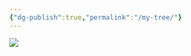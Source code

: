 ```yaml
---
{"dg-publish":true,"permalink":"/my-tree/"}
---
```




<!-- Image Map Generated for "Where the Waters flow North" -->  
<img src="Tree.png" usemap="#image-map">  
  
<map name="image-map">  
    <area target="_parent" alt="This is me...." title="This is me...." href="[https://my-digital-garden-roan-sigma.vercel.app/vault/misc/this-is-me/](https://my-digital-garden-roan-sigma.vercel.app/vault/misc/this-is-me/)" coords="1226,1234,106" shape="circle">  
    <area target="_parent" alt="Dad" title="Dad" href="[https://my-digital-garden-roan-sigma.vercel.app/ancesters/kincaid/emory-garfield-kincaid-1922-1992/](https://my-digital-garden-roan-sigma.vercel.app/ancesters/kincaid/emory-garfield-kincaid-1922-1992/)" coords="1222,1126,1224,1019,1155,1030,1105,1058,1064,1093,1038,1136,1020,1180,1016,1232,1020,1269,1027,1297,1122,1267,1122,1201,1161,1145,1190,1130,1209,1126" shape="poly">  
    <area target="_parent" alt="Mom" title="Mom" href="[https://my-digital-garden-roan-sigma.vercel.app/ancesters/legg/alice-lee-legg-1931-2012/](https://my-digital-garden-roan-sigma.vercel.app/ancesters/legg/alice-lee-legg-1931-2012/)" coords="1250,1128,1224,1121,1226,1021,1276,1026,1324,1045,1365,1073,1395,1104,1417,1143,1434,1188,1439,1232,1437,1266,1428,1297,1328,1262,1330,1208,1300,1154,1276,1141" shape="poly">  
    <area target="_parent" alt="Papa" title="Papa" href="[https://my-digital-garden-roan-sigma.vercel.app/ancesters/kincaid/george-wesley-kincaid-1891-1976/](https://my-digital-garden-roan-sigma.vercel.app/ancesters/kincaid/george-wesley-kincaid-1891-1976/)" coords="923,1329,910,1249,916,1167,936,1104,968,1045,1053,1104,1018,1180,1014,1245,1023,1297" shape="poly">  
    <area target="_parent" alt="Mama" title="Mama" href="[https://my-digital-garden-roan-sigma.vercel.app/ancesters/skaggs/laura-beatrice-skaggs-1901-1992/](https://my-digital-garden-roan-sigma.vercel.app/ancesters/skaggs/laura-beatrice-skaggs-1901-1992/)" coords="968,1047,1018,989,1081,948,1144,924,1190,915,1226,911,1224,1019,1168,1024,1107,1054,1075,1078,1055,1104" shape="poly">  
    <area target="_parent" alt="Fred Legg" title="Fred Legg" href="[https://my-digital-garden-roan-sigma.vercel.app/ancesters/legg/fred-rothwell-legg-1885-1958/](https://my-digital-garden-roan-sigma.vercel.app/ancesters/legg/fred-rothwell-legg-1885-1958/)" coords="1226,913,1298,922,1365,946,1426,982,1480,1039,1398,1102,1341,1054,1291,1026,1248,1017,1226,1017" shape="poly">  
    <area target="_parent" alt="Mamie" title="Mamie" href="[https://my-digital-garden-roan-sigma.vercel.app/ancesters/shaffer/mamie-catherine-shaffer-1888-1962/](https://my-digital-garden-roan-sigma.vercel.app/ancesters/shaffer/mamie-catherine-shaffer-1888-1962/)" coords="1482,1043,1524,1123,1539,1178,1541,1258,1526,1325,1430,1293,1439,1212,1426,1156,1400,1104" shape="poly">  
    <area target="_parent" alt="JW Kincaid" title="JW Kincaid" href="[https://my-digital-garden-roan-sigma.vercel.app/ancesters/kincaid/james-william-kincaid-1850-1919/](https://my-digital-garden-roan-sigma.vercel.app/ancesters/kincaid/james-william-kincaid-1850-1919/)" coords="712,1394,695,1334,686,1269,684,1206,693,1145,912,1180,908,1232,914,1282,923,1325" shape="poly">  
    <area target="_parent" alt="Sarah Keenan" title="Sarah Keenan" href="[https://my-digital-garden-roan-sigma.vercel.app/ancesters/keenan/sarah-virginia-keenan-1849/](https://my-digital-garden-roan-sigma.vercel.app/ancesters/keenan/sarah-virginia-keenan-1849/)" coords="691,1141,706,1078,728,1021,754,965,788,913,966,1041,942,1082,923,1136,914,1175" shape="poly">  
    <area target="_parent" alt="James Woodson Skaggs" title="James Woodson Skaggs" href="[https://my-digital-garden-roan-sigma.vercel.app/ancesters/skaggs/james-woodson-skaggs-1854-1937/](https://my-digital-garden-roan-sigma.vercel.app/ancesters/skaggs/james-woodson-skaggs-1854-1937/)" coords="788,911,832,859,875,820,927,781,979,748,1081,943,1042,967,1005,995,968,1039" shape="poly">  
    <area target="_parent" alt="Harriet Ann Skaggs" title="Harriet Ann Skaggs" href="[https://my-digital-garden-roan-sigma.vercel.app/ancesters/skaggs/harriet-ann-skaggs-1859-1950/](https://my-digital-garden-roan-sigma.vercel.app/ancesters/skaggs/harriet-ann-skaggs-1859-1950/)" coords="981,748,1046,718,1101,703,1161,694,1224,690,1224,909,1170,915,1118,928,1081,941" shape="poly">  
    <area target="_parent" alt="William McGinnis Legg" title="William McGinnis Legg" href="[https://my-digital-garden-roan-sigma.vercel.app/ancesters/legg/william-mc-ginnis-legg-1849-1924/](https://my-digital-garden-roan-sigma.vercel.app/ancesters/legg/william-mc-ginnis-legg-1849-1924/)" coords="1226,690,1289,692,1350,703,1404,720,1467,744,1367,943,1309,922,1263,913,1226,909" shape="poly">  
    <area target="_parent" alt="Mary Ann Hawkins" title="Mary Ann Hawkins" href="[https://my-digital-garden-roan-sigma.vercel.app/ancesters/hawkins/mary-ann-hawkins-1853-1926/](https://my-digital-garden-roan-sigma.vercel.app/ancesters/hawkins/mary-ann-hawkins-1853-1926/)" coords="1469,746,1528,781,1576,818,1617,857,1660,909,1482,1039,1445,1000,1398,961,1372,943" shape="poly">  
    <area target="_parent" alt="Christopher Clayton Shaffer" title="Christopher Clayton Shaffer" href="[https://my-digital-garden-roan-sigma.vercel.app/ancesters/shaffer/christopher-clayton-shaffer-1864-1944/](https://my-digital-garden-roan-sigma.vercel.app/ancesters/shaffer/christopher-clayton-shaffer-1864-1944/)" coords="1664,911,1699,965,1727,1019,1747,1076,1758,1141,1543,1175,1528,1121,1506,1082,1484,1041" shape="poly">  
    <area target="_parent" alt="Dorcas Ann McClung" title="Dorcas Ann McClung" href="[https://my-digital-garden-roan-sigma.vercel.app/ancesters/mc-clung/dorcas-ann-mc-clung-1866-1951/](https://my-digital-garden-roan-sigma.vercel.app/ancesters/mc-clung/dorcas-ann-mc-clung-1866-1951/)" coords="1762,1143,1766,1214,1764,1271,1758,1329,1740,1394,1530,1325,1541,1273,1543,1219,1543,1178" shape="poly">  
    <area target="" alt="John A Kincaid" title="John A Kincaid" href="" coords="513,1460,498,1416,489,1375,483,1332,478,1290,682,1273,693,1338,708,1394" shape="poly">  
    <area target="" alt="Olivia B Walker" title="Olivia B Walker" href="" coords="478,1286,474,1243,474,1197,478,1154,485,1113,689,1147,682,1214,682,1269" shape="poly">  
    <area target="" alt="James Marshall Keenan" title="James Marshall Keenan" href="" coords="485,1108,493,1063,500,1026,515,982,530,943,723,1021,704,1080,689,1143" shape="poly">  
    <area target="" alt="Martha Grose" title="Martha Grose" href="" coords="532,939,552,898,569,861,591,826,615,789,784,909,749,967,725,1019" shape="poly">  
    <area target="" alt="Cyrus Skaggs" title="Cyrus Skaggs" href="" coords="619,787,647,748,673,720,736,659,871,813,827,861,786,907" shape="poly">  
    <area target="" alt="Rachel Coleman" title="Rachel Coleman" href="" coords="738,657,780,627,884,562,977,744,925,774,875,811" shape="poly">  
    <area target="" alt="James Skaggs" title="James Skaggs" href="" coords="888,560,931,540,966,525,1049,501,1096,700,1038,718,979,744" shape="poly">  
    <area target="" alt="Martha Porter" title="Martha Porter" href="" coords="1053,501,1098,490,1135,484,1181,479,1224,477,1226,685,1153,690,1096,698" shape="poly">  
    <area target="" alt="William M Legg" title="William M Legg" href="" coords="1229,479,1278,479,1313,481,1357,488,1400,497,1350,700,1287,687,1229,685" shape="poly">  
    <area target="" alt="Elizabeth Ramsey" title="Elizabeth Ramsey" href="" coords="1404,501,1445,510,1484,525,1524,542,1563,557,1471,742,1409,716,1352,698" shape="poly">  
    <area target="" alt="Nicholas Hawkins" title="Nicholas Hawkins" href="" coords="1567,557,1612,583,1643,603,1673,622,1710,655,1578,813,1524,772,1474,742" shape="poly">  
    <area target="" alt="Rebecca Wiseman" title="Rebecca Wiseman" href="" coords="1712,657,1747,687,1777,718,1803,748,1829,785,1662,907,1621,854,1582,815" shape="poly">  
    <area target="" alt="Joseph Shaffer" title="Joseph Shaffer" href="" coords="1834,789,1860,826,1881,861,1901,900,1918,939,1730,1019,1699,963,1667,907" shape="poly">  
    <area target="" alt="Mary Frances McClung" title="Mary Frances McClung" href="" coords="1918,943,1938,987,1949,1021,1959,1067,1966,1108,1760,1139,1751,1078,1732,1021" shape="poly">  
    <area target="" alt="Charles McClung" title="Charles McClung" href="" coords="1764,1143,1968,1113,1972,1156,1977,1199,1977,1249,1972,1288,1766,1267,1769,1201" shape="poly">  
    <area target="" alt="Mary C Amick" title="Mary C Amick" href="" coords="1972,1290,1968,1338,1962,1375,1951,1420,1938,1460,1740,1392,1760,1332,1766,1271" shape="poly">  
    <area target="" alt="William M Kincaid" title="William M Kincaid" href="" coords="298,1529,272,1423,487,1379,509,1460" shape="poly">  
    <area target="" alt="Virginia Jane Kincaid" title="Virginia Jane Kincaid" href="" coords="270,1416,255,1308,476,1286,487,1375" shape="poly">  
    <area target="" alt="Elverton Walker" title="Elverton Walker" href="" coords="253,1306,253,1193,470,1199,472,1282" shape="poly">  
    <area target="" alt="Margaret McGaughey" title="Margaret McGaughey" href="" coords="250,1188,261,1078,480,1110,472,1197" shape="poly">  
    <area target="" alt="Andrew Keenan" title="Andrew Keenan" href="" coords="264,1073,287,967,498,1024,480,1108" shape="poly">  
    <area target="" alt="Polly Walker" title="Polly Walker" href="" coords="287,963,322,857,526,939,498,1019" shape="poly">  
    <area target="" alt="William Grose" title="William Grose" href="" coords="326,852,374,755,565,859,526,937" shape="poly">  
    <area target="" alt="Susannah Koontz" title="Susannah Koontz" href="" coords="374,748,437,657,615,783,567,854" shape="poly">  
    <area target="" alt="James A. Skaggs" title="James A. Skaggs" href="" coords="437,655,509,568,671,713,617,781" shape="poly">  
    <area target="" alt="Elizabeth Miller" title="Elizabeth Miller" href="" coords="511,564,593,490,732,653,671,711" shape="poly">  
    <area target="" alt="Rachel Coleman Dad" title="Rachel Coleman Dad" href="" coords="595,486,684,421,806,603,736,651" shape="poly">  
    <area target="" alt="Rachel Coleman Mom" title="Rachel Coleman Mom" href="" coords="686,416,782,362,884,555,806,601" shape="poly">  
    <area target="" alt="James A. Skaggs" title="James A. Skaggs" href="" coords="786,360,886,317,964,520,886,555" shape="poly">  
    <area target="" alt="Elizabeth Miller" title="Elizabeth Miller" href="" coords="890,312,997,282,1049,497,966,518" shape="poly">  
    <area target="" alt="Martha Potter Dad" title="Martha Potter Dad" href="" coords="1001,280,1109,262,1137,477,1053,494" shape="poly">  
    <area target="" alt="Martha Potter Mom" title="Martha Potter Mom" href="" coords="1111,262,1224,254,1222,473,1140,475" shape="poly">  
    <area target="" alt="Thomas Henderson Legg" title="Thomas Henderson Legg" href="" coords="1226,254,1337,260,1313,477,1226,471" shape="poly">  
    <area target="" alt="Elisabeth Nutter" title="Elisabeth Nutter" href="" coords="1341,258,1450,280,1400,492,1315,475" shape="poly">  
    <area target="" alt="Bartholomew Ramsey" title="Bartholomew Ramsey" href="" coords="1454,282,1560,312,1484,518,1404,492" shape="poly">  
    <area target="" alt="Margaret Wiseman" title="Margaret Wiseman" href="" coords="1563,312,1667,358,1569,555,1489,520" shape="poly">  
    <area target="" alt="Thomas Hawkins" title="Thomas Hawkins" href="" coords="1669,360,1764,416,1645,599,1571,555" shape="poly">  
    <area target="" alt="Mary Perry" title="Mary Perry" href="" coords="1769,416,1858,486,1712,653,1649,599" shape="poly">  
    <area target="" alt="Isaac Wiseman" title="Isaac Wiseman" href="" coords="1860,488,1940,562,1779,716,1714,651" shape="poly">  
    <area target="" alt="Mary Neal" title="Mary Neal" href="" coords="1942,566,2016,653,1834,785,1779,716" shape="poly">  
    <area target="" alt="Peter Shaffer" title="Peter Shaffer" href="" coords="2016,655,2077,750,1886,859,1840,783" shape="poly">  
    <area target="" alt="Mary George" title="Mary George" href="" coords="2079,755,2124,852,1920,937,1890,859" shape="poly">  
    <area target="" alt="Dickinson McClung" title="Dickinson McClung" href="" coords="2126,857,2163,963,1953,1019,1918,941" shape="poly">  
    <area target="" alt="Sarah Evans" title="Sarah Evans" href="" coords="2163,967,2187,1071,1968,1104,1955,1021" shape="poly">  
    <area target="" alt="John Henry McClung" title="John Henry McClung" href="" coords="2189,1080,2200,1186,1981,1195,1970,1108" shape="poly">  
    <area target="" alt="Polly Walton" title="Polly Walton" href="" coords="2200,1191,2198,1303,1977,1286,1981,1199" shape="poly">  
    <area target="" alt="John William Amick" title="John William Amick" href="" coords="2196,1308,2181,1414,1966,1371,1975,1286" shape="poly">  
    <area target="" alt="Lana Walker" title="Lana Walker" href="" coords="2183,1418,2152,1529,1942,1457,1968,1375" shape="poly">  
    <area target="" alt="Samuel Kincaid" title="Samuel Kincaid" href="" coords="83,1598,64,1531,279,1477,296,1529" shape="poly">  
    <area target="" alt="Mary Tincher" title="Mary Tincher" href="" coords="64,1527,47,1462,266,1418,279,1473" shape="poly">  
    <area target="" alt="John Kincaid" title="John Kincaid" href="" coords="47,1457,36,1394,257,1360,266,1414" shape="poly">  
    <area target="" alt="Elizabeth Hannah Gillespie" title="Elizabeth Hannah Gillespie" href="" coords="36,1390,29,1321,250,1306,257,1358" shape="poly">  
    <area target="" alt="William Walker" title="William Walker" href="" coords="29,1316,27,1253,248,1247,250,1301" shape="poly">  
    <area target="" alt="Mary Lewis" title="Mary Lewis" href="" coords="25,1249,25,1184,246,1191,246,1243" shape="poly">  
    <area target="" alt="Andrew McGaughey" title="Andrew McGaughey" href="" coords="27,1178,34,1113,250,1132,246,1184" shape="poly">  
    <area target="" alt="Mary Craig McGaughey" title="Mary Craig McGaughey" href="" coords="31,1108,40,1041,259,1076,253,1130" shape="poly">  
    <area target="" alt="Patrick Keenan" title="Patrick Keenan" href="" coords="40,1034,53,976,268,1019,257,1073" shape="poly">  
    <area target="" alt="Patrick Keenan Wife" title="Patrick Keenan Wife" href="" coords="53,972,70,904,285,961,270,1017" shape="poly">  
    <area target="" alt="Elverton Walker" title="Elverton Walker" href="" coords="70,902,88,835,300,907,283,956" shape="poly">  
    <area target="" alt="Margaret McGaughey" title="Margaret McGaughey" href="" coords="94,831,118,774,318,852,303,900" shape="poly">  
    <area target="" alt="Jacob Grose" title="Jacob Grose" href="" coords="118,770,146,709,342,800,318,850" shape="poly">  
    <area target="" alt="Mary Ganssel" title="Mary Ganssel" href="" coords="146,705,179,646,368,750,344,798" shape="poly">  
    <area target="" alt="Henrich Koontz" title="Henrich Koontz" href="" coords="179,640,216,586,400,700,370,746" shape="poly">  
    <area target="" alt="Elizabeth Bowyer" title="Elizabeth Bowyer" href="" coords="216,581,253,525,433,653,402,698" shape="poly">  
    <area target="" alt="Charles Skaggs" title="Charles Skaggs" href="" coords="255,523,294,468,467,607,435,651" shape="poly">  
    <area target="" alt="Charles Skaggs Wife" title="Charles Skaggs Wife" href="" coords="300,466,344,419,504,562,467,601" shape="poly">  
    <area target="" alt="Valentine Miller" title="Valentine Miller" href="" coords="344,414,394,367,550,523,506,562" shape="poly">  
    <area target="" alt="Susanna Ensminger" title="Susanna Ensminger" href="" coords="396,362,448,314,591,484,552,518" shape="poly">  
    <area target="" alt="Charles Skaggs" title="Charles Skaggs" href="" coords="678,156,743,132,832,332,780,356" shape="poly">  
    <area target="" alt="Charles Skaggs Wife" title="Charles Skaggs Wife" href="" coords="747,130,810,104,888,310,834,330" shape="poly">  
    <area target="" alt="Valentine Miller" title="Valentine Miller" href="" coords="812,102,875,85,942,291,886,306" shape="poly">  
    <area target="" alt="Susanna Ensminger" title="Susanna Ensminger" href="" coords="877,80,947,63,997,273,944,291" shape="poly">  
    <area target="" alt="Thomas Legg III" title="Thomas Legg III" href="" coords="1222,26,1294,30,1283,249,1224,247" shape="poly">  
    <area target="" alt="Elizabeth Hughes" title="Elizabeth Hughes" href="" coords="1298,33,1365,37,1339,254,1285,249" shape="poly">  
    <area target="" alt="David Nutter" title="David Nutter" href="" coords="1367,37,1432,48,1398,262,1341,254" shape="poly">  
    <area target="" alt="Ruth cottle" title="Ruth cottle" href="" coords="1435,46,1504,59,1450,273,1398,260" shape="poly">  
    <area target="" alt="Richard Ramsey" title="Richard Ramsey" href="" coords="1504,63,1573,82,1508,293,1454,273" shape="poly">  
    <area target="" alt="Letitia Wiseman" title="Letitia Wiseman" href="" coords="1573,80,1641,102,1563,308,1511,291" shape="poly">  
    <area target="" alt="Isaac Wiseman Jr" title="Isaac Wiseman Jr" href="" coords="1643,104,1701,130,1617,330,1563,310" shape="poly">  
    <area target="" alt="Elizabeth Davis" title="Elizabeth Davis" href="" coords="1704,130,1771,158,1669,356,1619,327" shape="poly">  
    <area target="" alt="Elijah Hawkins" title="Elijah Hawkins" href="" coords="1773,160,1831,191,1719,382,1669,356" shape="poly">  
    <area target="" alt="Elizabeth Scott" title="Elizabeth Scott" href="" coords="1834,191,1886,228,1766,412,1723,382" shape="poly">  
    <area target="" alt="Peter Perry" title="Peter Perry" href="" coords="1890,226,1951,267,1812,447,1766,410" shape="poly">  
    <area target="" alt="Lucinda Faulconer" title="Lucinda Faulconer" href="" coords="1951,271,2003,314,1858,481,1818,447" shape="poly">  
    <area target="" alt="Isaac Wiseman Dad" title="Isaac Wiseman Dad" href="" coords="2005,314,2055,360,1903,525,1860,486" shape="poly">  
    <area target="" alt="Isaac Wiseman Mom" title="Isaac Wiseman Mom" href="" coords="2059,362,2105,412,1946,562,1905,520" shape="poly">  
    <area target="" alt="William Neal" title="William Neal" href="" coords="2109,416,2152,466,1985,607,1948,562" shape="poly">  
    <area target="" alt="Emelia Neal" title="Emelia Neal" href="" coords="2152,466,2194,518,2018,651,1985,609" shape="poly">  
    <area target="" alt="Christopher Shaffer" title="Christopher Shaffer" href="" coords="2196,520,2235,577,2051,698,2020,651" shape="poly">  
    <area target="" alt="Christopher Shaffer Wife" title="Christopher Shaffer Wife" href="" coords="2239,581,2272,640,2081,748,2051,698" shape="poly">  
    <area target="" alt="Thomas George" title="Thomas George" href="" coords="2276,642,2306,703,2103,800,2081,750" shape="poly">  
    <area target="" alt="Catherine McCoy" title="Catherine McCoy" href="" coords="2309,707,2335,766,2126,850,2105,802" shape="poly">  
    <area target="" alt="James McClung" title="James McClung" href="" coords="2335,772,2361,833,2148,909,2129,854" shape="poly">  
    <area target="" alt="Mary Alderson" title="Mary Alderson" href="" coords="2361,837,2380,900,2165,961,2148,911" shape="poly">  
    <area target="" alt="David Evans" title="David Evans" href="" coords="2380,902,2395,967,2178,1017,2165,963" shape="poly">  
    <area target="" alt="Ruth Alderson" title="Ruth Alderson" href="" coords="2181,1019,2395,972,2411,1039,2189,1076" shape="poly">  
    <area target="" alt="James McClung" title="James McClung" href="" coords="2415,1041,2421,1106,2200,1134,2189,1076" shape="poly">  
    <area target="" alt="Mary Alderson" title="Mary Alderson" href="" coords="2421,1110,2426,1178,2202,1186,2198,1136" shape="poly">  
    <area target="" alt="James Walton" title="James Walton" href="" coords="2426,1182,2421,1251,2202,1245,2205,1191" shape="poly">  
    <area target="" alt="Nancy McClung" title="Nancy McClung" href="" coords="2426,1253,2419,1319,2200,1306,2202,1249" shape="poly">  
    <area target="" alt="Jacob Amick" title="Jacob Amick" href="" coords="2421,1323,2415,1392,2191,1362,2200,1308" shape="poly">  
    <area target="" alt="Rachel Shroyer" title="Rachel Shroyer" href="" coords="2415,1394,2404,1462,2183,1414,2194,1366" shape="poly">  
    <area target="" alt="James Walker" title="James Walker" href="" coords="2404,1464,2387,1529,2170,1470,2187,1418" shape="poly">  
    <area target="" alt="Hannah Kincaid" title="Hannah Kincaid" href="" coords="2387,1531,2367,1598,2155,1529,2172,1470" shape="poly">  
</map>